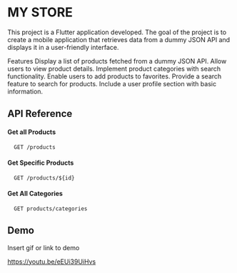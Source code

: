 
# MY STORE

This project is a Flutter application developed. The goal of the project is to create a mobile application that retrieves data from a dummy JSON API and displays it in a user-friendly interface.

Features Display a list of products fetched from a dummy JSON API. Allow users to view product details. 
Implement product categories with search functionality. 
Enable users to add products to favorites. 
Provide a search feature to search for products. 
Include a user profile section with basic information.


## API Reference

#### Get all Products

```http
  GET /products
```



#### Get Specific Products

```http
  GET /products/${id}
```


#### Get All Categories

```http
  GET products/categories
```

## Demo

Insert gif or link to demo

https://youtu.be/eEUi39UiHvs
